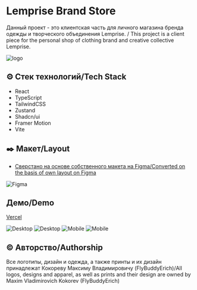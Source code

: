 # Lemprise Brand Store 

Данный проект - это клиентская часть для личного магазина бренда одежды и творческого объединения Lemprise. / This project is a client piece for the personal shop of clothing brand and creative collective Lemprise.

![logo](https://github.com/user-attachments/assets/05e287ac-2e72-4c3b-ab6f-f8c7ec54482c)


## ⚙️ Стек технологий/Tech Stack

* React
* TypeScript
* TailwindCSS
* Zustand
* Shadcn/ui
* Framer Motion
* Vite


## ✒️ Макет/Layout 

 - [Сверстано на основе собственного макета на Figma/Converted on the basis of own layout on Figma](https://www.figma.com/design/iaHblcRqxRelzSE8JKlsD3/LEMPRISE?node-id=3-111&t=Ik9vRVwsgu5mNxP2-1)

![Figma](https://github.com/user-attachments/assets/982ad7c9-8bd1-410f-ba93-842b2c6e8ca1)



## Демо/Demo
[Vercel](https://lemprise-app.vercel.app/)

![Desktop](https://github.com/user-attachments/assets/005bd89d-a2a8-45cf-a45b-d163e80b7f4d)
![Desktop](https://github.com/user-attachments/assets/aa77f127-0441-4274-9ac2-9cdf54fb0754)
![Mobile](https://github.com/user-attachments/assets/a234356f-0437-485e-af65-47f1969d48f9)
![Mobile](https://github.com/user-attachments/assets/ea64f9f0-4eff-46cb-a46f-359d36aad4c5)


## © Авторство/Authorship

Все логотипы, дизайн и одежда, а также принты и их дизайн принадлежат Кокореву Максиму Владимировичу (FlyBuddyErich)/All logos, designs and apparel, as well as prints and their design are owned by Maxim Vladimirovich Kokorev (FlyBuddyErich)
